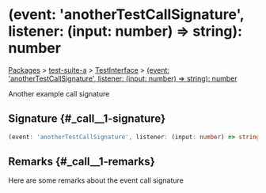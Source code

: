 # (event: 'anotherTestCallSignature', listener: (input: number) =&gt; string): number

[Packages](/) &gt; [test-suite-a](/test-suite-a/) &gt; [TestInterface](/test-suite-a/testinterface-interface/) &gt; [(event: 'anotherTestCallSignature', listener: (input: number) =&gt; string): number](/test-suite-a/testinterface-interface/_call__1-callsignature)

Another example call signature

## Signature {#\_call\_\_1-signature}

```typescript
(event: 'anotherTestCallSignature', listener: (input: number) => string): number;
```

## Remarks {#\_call\_\_1-remarks}

Here are some remarks about the event call signature
